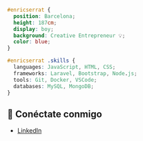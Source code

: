 ```css
#enricserrat { 
  position: Barcelona; 
  height: 187cm; 
  display: boy; 
  background: Creative Entrepreneur 💡; 
  color: blue; 
}

#enricserrat .skills {
  languages: JavaScript, HTML, CSS;
  frameworks: Laravel, Bootstrap, Node.js;
  tools: Git, Docker, VSCode;
  databases: MySQL, MongoDB;
}
```

<div id="enricserrat">
  <h2>🔗 Conéctate conmigo</h2>
  <ul>
    <li><a href="https://www.linkedin.com/in/enric-serrat-marc%C3%A9-b885ab204/" target="_blank">LinkedIn</a></li>
  </ul>
</div>

